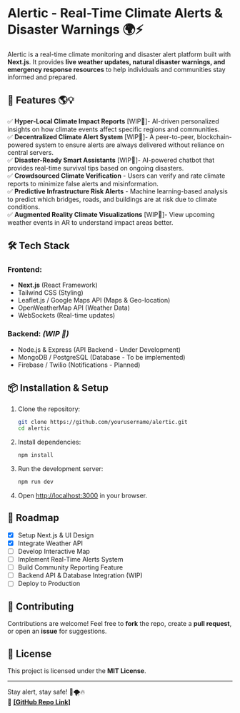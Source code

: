 # Alertic - Real-Time Climate Alerts & Disaster Warnings 🌍⚡

Alertic is a real-time climate monitoring and disaster alert platform built with **Next.js**. It provides **live weather updates, natural disaster warnings, and emergency response resources** to help individuals and communities stay informed and prepared.

## 🚀 Features 🌎💡
✅ **Hyper-Local Climate Impact Reports** [WIP🚧]- AI-driven personalized insights on how climate events affect specific regions and communities.  
✅ **Decentralized Climate Alert System** [WIP🚧]- A peer-to-peer, blockchain-powered system to ensure alerts are always delivered without reliance on central servers.  
✅ **Disaster-Ready Smart Assistants** [WIP🚧]- AI-powered chatbot that provides real-time survival tips based on ongoing disasters.  
✅ **Crowdsourced Climate Verification** - Users can verify and rate climate reports to minimize false alerts and misinformation.  
✅ **Predictive Infrastructure Risk Alerts** - Machine learning-based analysis to predict which bridges, roads, and buildings are at risk due to climate conditions.  
✅ **Augmented Reality Climate Visualizations** [WIP🚧]- View upcoming weather events in AR to understand impact areas better.  

## 🛠 Tech Stack
### **Frontend:**
- **Next.js** (React Framework)
- Tailwind CSS (Styling)
- Leaflet.js / Google Maps API (Maps & Geo-location)
- OpenWeatherMap API (Weather Data)
- WebSockets (Real-time updates)

### **Backend:** *(WIP 🚧)*
- Node.js & Express (API Backend - Under Development)
- MongoDB / PostgreSQL (Database - To be implemented)
- Firebase / Twilio (Notifications - Planned)

## 📦 Installation & Setup
1. Clone the repository:
   ```sh
   git clone https://github.com/yourusername/alertic.git
   cd alertic
   ```
2. Install dependencies:
   ```sh
   npm install
   ```
3. Run the development server:
   ```sh
   npm run dev
   ```
4. Open [http://localhost:3000](http://localhost:3000) in your browser.

## 🚧 Roadmap
- [x] Setup Next.js & UI Design
- [x] Integrate Weather API
- [ ] Develop Interactive Map
- [ ] Implement Real-Time Alerts System
- [ ] Build Community Reporting Feature
- [ ] Backend API & Database Integration (WIP)
- [ ] Deploy to Production

## 🤝 Contributing
Contributions are welcome! Feel free to **fork** the repo, create a **pull request**, or open an **issue** for suggestions.

## 📜 License
This project is licensed under the **MIT License**.

---
Stay alert, stay safe! 🌱🌪️🔥  
📌 **[\[GitHub Repo Link\]](https://github.com/NemisysT/Alertic.git)**

